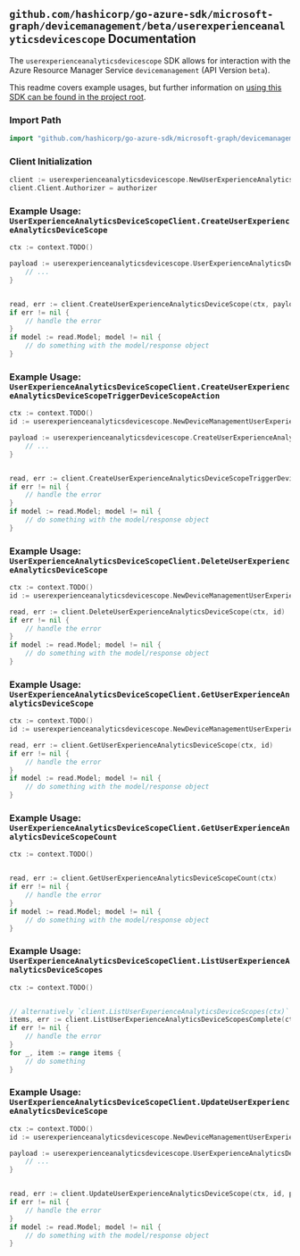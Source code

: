 
## `github.com/hashicorp/go-azure-sdk/microsoft-graph/devicemanagement/beta/userexperienceanalyticsdevicescope` Documentation

The `userexperienceanalyticsdevicescope` SDK allows for interaction with the Azure Resource Manager Service `devicemanagement` (API Version `beta`).

This readme covers example usages, but further information on [using this SDK can be found in the project root](https://github.com/hashicorp/go-azure-sdk/tree/main/docs).

### Import Path

```go
import "github.com/hashicorp/go-azure-sdk/microsoft-graph/devicemanagement/beta/userexperienceanalyticsdevicescope"
```


### Client Initialization

```go
client := userexperienceanalyticsdevicescope.NewUserExperienceAnalyticsDeviceScopeClientWithBaseURI("https://management.azure.com")
client.Client.Authorizer = authorizer
```


### Example Usage: `UserExperienceAnalyticsDeviceScopeClient.CreateUserExperienceAnalyticsDeviceScope`

```go
ctx := context.TODO()

payload := userexperienceanalyticsdevicescope.UserExperienceAnalyticsDeviceScope{
	// ...
}


read, err := client.CreateUserExperienceAnalyticsDeviceScope(ctx, payload)
if err != nil {
	// handle the error
}
if model := read.Model; model != nil {
	// do something with the model/response object
}
```


### Example Usage: `UserExperienceAnalyticsDeviceScopeClient.CreateUserExperienceAnalyticsDeviceScopeTriggerDeviceScopeAction`

```go
ctx := context.TODO()
id := userexperienceanalyticsdevicescope.NewDeviceManagementUserExperienceAnalyticsDeviceScopeID("userExperienceAnalyticsDeviceScopeIdValue")

payload := userexperienceanalyticsdevicescope.CreateUserExperienceAnalyticsDeviceScopeTriggerDeviceScopeActionRequest{
	// ...
}


read, err := client.CreateUserExperienceAnalyticsDeviceScopeTriggerDeviceScopeAction(ctx, id, payload)
if err != nil {
	// handle the error
}
if model := read.Model; model != nil {
	// do something with the model/response object
}
```


### Example Usage: `UserExperienceAnalyticsDeviceScopeClient.DeleteUserExperienceAnalyticsDeviceScope`

```go
ctx := context.TODO()
id := userexperienceanalyticsdevicescope.NewDeviceManagementUserExperienceAnalyticsDeviceScopeID("userExperienceAnalyticsDeviceScopeIdValue")

read, err := client.DeleteUserExperienceAnalyticsDeviceScope(ctx, id)
if err != nil {
	// handle the error
}
if model := read.Model; model != nil {
	// do something with the model/response object
}
```


### Example Usage: `UserExperienceAnalyticsDeviceScopeClient.GetUserExperienceAnalyticsDeviceScope`

```go
ctx := context.TODO()
id := userexperienceanalyticsdevicescope.NewDeviceManagementUserExperienceAnalyticsDeviceScopeID("userExperienceAnalyticsDeviceScopeIdValue")

read, err := client.GetUserExperienceAnalyticsDeviceScope(ctx, id)
if err != nil {
	// handle the error
}
if model := read.Model; model != nil {
	// do something with the model/response object
}
```


### Example Usage: `UserExperienceAnalyticsDeviceScopeClient.GetUserExperienceAnalyticsDeviceScopeCount`

```go
ctx := context.TODO()


read, err := client.GetUserExperienceAnalyticsDeviceScopeCount(ctx)
if err != nil {
	// handle the error
}
if model := read.Model; model != nil {
	// do something with the model/response object
}
```


### Example Usage: `UserExperienceAnalyticsDeviceScopeClient.ListUserExperienceAnalyticsDeviceScopes`

```go
ctx := context.TODO()


// alternatively `client.ListUserExperienceAnalyticsDeviceScopes(ctx)` can be used to do batched pagination
items, err := client.ListUserExperienceAnalyticsDeviceScopesComplete(ctx)
if err != nil {
	// handle the error
}
for _, item := range items {
	// do something
}
```


### Example Usage: `UserExperienceAnalyticsDeviceScopeClient.UpdateUserExperienceAnalyticsDeviceScope`

```go
ctx := context.TODO()
id := userexperienceanalyticsdevicescope.NewDeviceManagementUserExperienceAnalyticsDeviceScopeID("userExperienceAnalyticsDeviceScopeIdValue")

payload := userexperienceanalyticsdevicescope.UserExperienceAnalyticsDeviceScope{
	// ...
}


read, err := client.UpdateUserExperienceAnalyticsDeviceScope(ctx, id, payload)
if err != nil {
	// handle the error
}
if model := read.Model; model != nil {
	// do something with the model/response object
}
```
